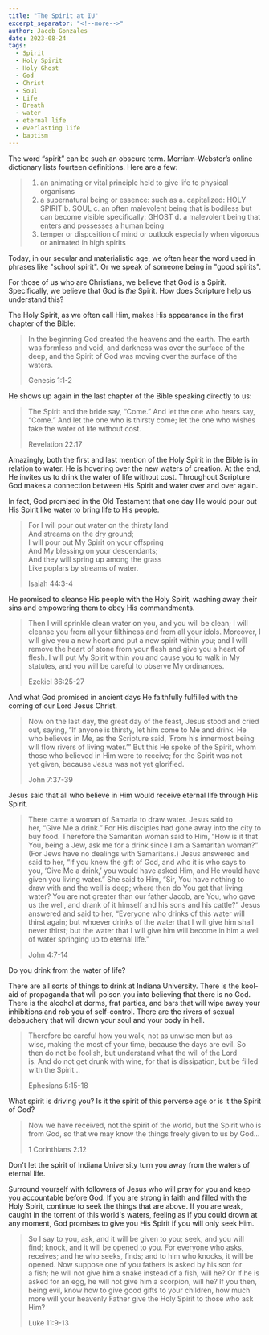 ```yaml
---
title: "The Spirit at IU"
excerpt_separator: "<!--more-->"
author: Jacob Gonzales
date: 2023-08-24
tags:
  - Spirit
  - Holy Spirit
  - Holy Ghost
  - God
  - Christ
  - Soul
  - Life
  - Breath
  - water
  - eternal life
  - everlasting life
  - baptism
---
```

The word “spirit” can be such an obscure term. Merriam-Webster’s online dictionary lists fourteen definitions. Here are a few:

> 1. an animating or vital principle held to give life to physical organisms
> 2. a supernatural being or essence: such as
>   a. capitalized: HOLY SPIRIT
>   b. SOUL
>   c. an often malevolent being that is bodiless but can become visible specifically: GHOST 
>   d. a malevolent being that enters and possesses a human being
> 3. temper or disposition of mind or outlook especially when vigorous or animated in high spirits

Today, in our secular and materialistic age, we often hear the word used in phrases like "school spirit". Or we speak of someone being in "good spirits".

For those of us who are Christians, we believe that God is a Spirit. Specifically, we believe that God is *the* Spirit. How does Scripture help us understand this?

<!--more-->

The Holy Spirit, as we often call Him, makes His appearance in the first chapter of the Bible:

>In the beginning God created the heavens and the earth. The earth was formless and void, and darkness was over the surface of the deep, and the Spirit of God was moving over the surface of the waters.
>
>Genesis 1:1-2

He shows up again in the last chapter of the Bible speaking directly to us:

>The Spirit and the bride say, “Come.” And let the one who hears say, “Come.” And let the one who is thirsty come; let the one who wishes take the water of life without cost.
>
>Revelation 22:17

Amazingly, both the first and last mention of the Holy Spirit in the Bible is in relation to water. He is hovering over the new waters of creation. At the end, He invites us to drink the water of life without cost. Throughout Scripture God makes a connection between His Spirit and water over and over again.

In fact, God promised in the Old Testament that one day He would pour out His Spirit like water to bring life to His people.

>For I will pour out water on the thirsty land  
>And streams on the dry ground;  
>I will pour out My Spirit on your offspring  
>And My blessing on your descendants;  
>And they will spring up among the grass  
>Like poplars by streams of water.
>
>Isaiah 44:3-4

He promised to cleanse His people with the Holy Spirit, washing away their sins and empowering them to obey His commandments.

>Then I will sprinkle clean water on you, and you will be clean; I will cleanse you from all your filthiness and from all your idols. Moreover, I will give you a new heart and put a new spirit within you; and I will remove the heart of stone from your flesh and give you a heart of flesh. I will put My Spirit within you and cause you to walk in My statutes, and you will be careful to observe My ordinances.
>
>Ezekiel 36:25-27

And what God promised in ancient days He faithfully fulfilled with the coming of our Lord Jesus Christ.

>Now on the last day, the great day of the feast, Jesus stood and cried out, saying, “If anyone is thirsty, let him come to Me and drink. He who believes in Me, as the Scripture said, ‘From his innermost being will flow rivers of living water.’” But this He spoke of the Spirit, whom those who believed in Him were to receive; for the Spirit was not yet given, because Jesus was not yet glorified.
>
>John 7:37-39

Jesus said that all who believe in Him would receive eternal life through His Spirit.

>There came a woman of Samaria to draw water. Jesus said to her, “Give Me a drink.” For His disciples had gone away into the city to buy food. Therefore the Samaritan woman said to Him, “How is it that You, being a Jew, ask me for a drink since I am a Samaritan woman?” (For Jews have no dealings with Samaritans.) Jesus answered and said to her, “If you knew the gift of God, and who it is who says to you, ‘Give Me a drink,’ you would have asked Him, and He would have given you living water.” She said to Him, “Sir, You have nothing to draw with and the well is deep; where then do You get that living water? You are not greater than our father Jacob, are You, who gave us the well, and drank of it himself and his sons and his cattle?” Jesus answered and said to her, “Everyone who drinks of this water will thirst again; but whoever drinks of the water that I will give him shall never thirst; but the water that I will give him will become in him a well of water springing up to eternal life."
>
>John 4:7-14

Do you drink from the water of life?

There are all sorts of things to drink at Indiana University. There is the kool-aid of propaganda that will poison you into believing that there is no God. There is the alcohol at dorms, frat parties, and bars that will wipe away your inhibitions and rob you of self-control. There are the rivers of sexual debauchery that will drown your soul and your body in hell.

>Therefore be careful how you walk, not as unwise men but as wise, making the most of your time, because the days are evil. So then do not be foolish, but understand what the will of the Lord is. And do not get drunk with wine, for that is dissipation, but be filled with the Spirit...
>
>Ephesians 5:15-18

What spirit is driving you? Is it the spirit of this perverse age or is it the Spirit of God?

>Now we have received, not the spirit of the world, but the Spirit who is from God, so that we may know the things freely given to us by God...
>
>1 Corinthians 2:12

Don't let the spirit of Indiana University turn you away from the waters of eternal life.

Surround yourself with followers of Jesus who will pray for you and keep you accountable before God. If you are strong in faith and filled with the Holy Spirit, continue to seek the things that are above. If you are weak, caught in the torrent of this world's waters, feeling as if you could drown at any moment, God promises to give you His Spirit if you will only seek Him.

>So I say to you, ask, and it will be given to you; seek, and you will find; knock, and it will be opened to you. For everyone who asks, receives; and he who seeks, finds; and to him who knocks, it will be opened. Now suppose one of you fathers is asked by his son for a fish; he will not give him a snake instead of a fish, will he? Or if he is asked for an egg, he will not give him a scorpion, will he? If you then, being evil, know how to give good gifts to your children, how much more will your heavenly Father give the Holy Spirit to those who ask Him?
>
>Luke 11:9-13









